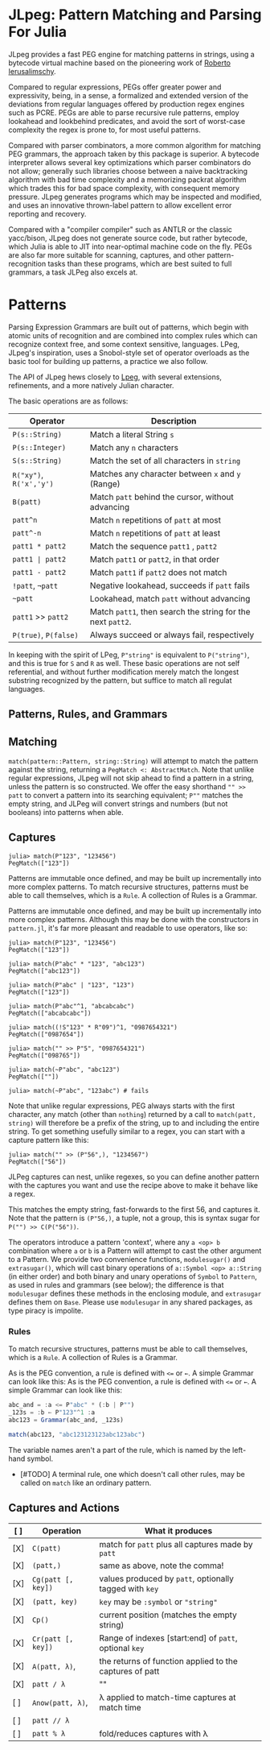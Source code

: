 # JLpeg: Pattern Matching and Parsing For Julia

JLpeg provides a fast PEG engine for matching patterns in strings, using a bytecode
virtual machine based on the pioneering work of [Roberto
Ierusalimschy](https://www.inf.puc-rio.br/~roberto/docs/peg.pdf).

Compared to regular expressions, PEGs offer greater power and expressivity, being, in
a sense, a formalized and extended version of the deviations from regular languages
offered by production regex engines such as PCRE.  PEGs are able to parse recursive
rule patterns, employ lookahead and lookbehind predicates, and avoid the sort of
worst-case complexity the regex is prone to, for most useful patterns.

Compared with parser combinators, a more common algorithm for matching PEG grammars,
the approach taken by this package is superior.  A bytecode interpreter allows
several key optimizations which parser combinators do not allow; generally such
libraries choose between a naive backtracking algorithm with bad time complexity and
a memorizing packrat algorithm which trades this for bad space complexity, with
consequent memory pressure.  JLpeg generates programs which may be inspected and
modified, and uses an innovative thrown-label pattern to allow excellent error
reporting and recovery.

Compared with a "compiler compiler" such as ANTLR or the classic yacc/bison, JLpeg
does not generate source code, but rather bytecode, which Julia is able to JIT into
near-optimal machine code on the fly.  PEGs are also far more suitable for scanning,
captures, and other pattern-recognition tasks than these programs, which are best
suited to full grammars, a task JLPeg also excels at.

# Patterns

Parsing Expression Grammars are built out of patterns, which begin with atomic units
of recognition and are combined into complex rules which can recognize context free,
and some context sensitive, languages.  LPeg, JLpeg's inspiration, uses a
Snobol-style set of operator overloads as the basic tool for building up patterns, a
practice we also follow.

The API of JLpeg hews closely to [Lpeg](http://www.inf.puc-rio.br/~roberto/lpeg/),
with several extensions, refinements, and a more natively Julian character.

The basic operations are as follows:

| Operator                | Description                                                 |
| ----------------------- | ----------------------------------------------------------- |
| `P(s::String)`          | Match a literal String `s`                                  |
| `P(s::Integer)`         | Match any `n` characters                                    |
| `S(s::String)`          | Match the set of all characters in `string`                 |
| `R("xy")`, `R('x','y')` | Matches any character between `x` and `y` (Range)           |
| `B(patt)`               | Match `patt` behind the cursor, without advancing           |
| `patt^n`                | Match `n` repetitions of `patt` at most                     |
| `patt^-n`               | Match `n` repetitions of `patt` at least                    |
| `patt1 * patt2`         | Match the sequence `patt1` , `patt2`                        |
| `patt1 \| patt2`        | Match `patt1` or `patt2`, in that order                     |
| `patt1 - patt2`         | Match `patt1` if `patt2` does not match                     |
| `!patt`, `¬patt`        | Negative lookahead, succeeds if `patt` fails                |
| `~patt`                 | Lookahead, match `patt` without advancing                   |
| `patt1` >> `patt2`      | Match `patt1`, then search the string for the next `patt2`. |
| `P(true)`, `P(false)`   | Always succeed or always fail, respectively                 |

In keeping with the spirit of LPeg, `P"string"` is equivalent to `P("string")`, and
this is true for `S` and `R` as well.  These basic operations are not self
referential, and without further modification merely match the longest substring
recognized by the pattern, but suffice to match all regulat languages.

## Patterns, Rules, and Grammars
## Matching

`match(pattern::Pattern, string::String)` will attempt to match the pattern against
the string, returning a `PegMatch <: AbstractMatch`.  Note that unlike regular
expressions, JLpeg will not skip ahead to find a pattern in a string, unless the
pattern is so constructed.  We offer the easy shorthand `"" >> patt` to convert a
pattern into its searching equivalent; `P""` matches the empty string, and JLPeg will
convert strings and numbers (but not booleans) into patterns when able.

## Captures

```jldoctest
julia> match(P"123", "123456")
PegMatch(["123"])
```

Patterns are immutable once defined, and may be built up incrementally into more
complex patterns.  To match recursive structures, patterns must be able to call
themselves, which is a `Rule`.  A collection of Rules is a Grammar.

Patterns are immutable once defined, and may be built up incrementally into more
complex patterns.  Although this may be done with the constructors in `pattern.jl`,
it's far more pleasant and readable to use operators, like so:

```jldoctest
julia> match(P"123", "123456")
PegMatch(["123"])

julia> match(P"abc" * "123", "abc123")
PegMatch(["abc123"])

julia> match(P"abc" | "123", "123")
PegMatch(["123"])

julia> match(P"abc"^1, "abcabcabc")
PegMatch(["abcabcabc"])

julia> match((!S"123" * R"09")^1, "0987654321")
PegMatch(["0987654"])

julia> match("" >> P"5", "0987654321")
PegMatch(["098765"])

julia> match(~P"abc", "abc123")
PegMatch([""])

julia> match(~P"abc", "123abc") # fails

```

Note that unlike regular expressions, PEG always starts with the first character, any
match (other than `nothing`) returned by a call to `match(patt, string)` will
therefore be a prefix of the string, up to and including the entire string.  To get
something usefully similar to a regex, you can start with a capture pattern like
this:

```jldoctest
julia> match("" >> (P"56",), "1234567")
PegMatch(["56"])
```

JLPeg captures can nest, unlike regexes, so you can define another pattern with the
captures you want and use the recipe above to make it behave like a regex.

This matches the empty string, fast-forwards to the first 56, and captures it.  Note
that the pattern is `(P"56,)`, a tuple, not a group, this is syntax sugar for
`P("") >> C(P("56"))`.

The operators introduce a pattern 'context', where any `a <op> b` combination where
`a` or `b` is a Pattern will attempt to cast the other argument to a Pattern.  We
provide two convenience functions, `modulesugar()` and `extrasugar()`, which will
cast binary operations of `a::Symbol <op> a::String` (in either order) and both
binary and unary operations of `Symbol` to `Pattern`, as used in rules and grammars
(see below); the difference is that `modulesugar` defines these methods in the
enclosing module, and `extrasugar` defines them on `Base`.  Please use `modulesugar`
in any shared packages, as type piracy is impolite.

### Rules

To match recursive structures, patterns must be able to call themselves, which is a
`Rule`.  A collection of Rules is a Grammar.

As is the PEG convention, a rule is defined with `<=` or `←`.  A simple Grammar can
look like this:
As is the PEG convention, a rule is defined with `<=` or `←`.  A simple Grammar can
look like this:

```julia
abc_and = :a <= P"abc" * (:b | P"")
_123s = :b ← P"123"^1 :a
abc123 = Grammar(abc_and, _123s)

match(abc123, "abc123123123abc123abc")
```

The variable names aren't a part of the rule, which is named by the left-hand symbol.

- [#TODO] A terminal rule, one which doesn't call other rules, may be called on
`match` like an ordinary pattern.

## Captures and Actions

| [ ] | Operation          | What it produces                                        |
| --- | ------------------ | ------------------------------------------------------- |
| [X] | `C(patt)`          | match for `patt` plus all captures made by `patt`       |
| [X] | `(patt,)`          | same as above, note the comma!                          |
| [X] | `Cg(patt [, key])` | values produced by `patt`, optionally tagged with `key` |
| [X] | `(patt, key)`      | `key` may be `:symbol` or `"string"`                    |
| [X] | `Cp()`             | current position (matches the empty string)             |
| [X] | `Cr(patt [, key])` | Range of indexes [start:end] of `patt`, optional `key`  |
| [X] | `A(patt, λ)`,      | the returns of function applied to the captures of patt |
| [X] | `patt / λ`         | ""                                                      |
| [ ] | `Anow(patt, λ)`,   | λ applied to match-time captures at match time          |
| [ ] | `patt // λ`        |                                                         |
| [ ] | `patt % λ`         | fold/reduces captures with λ                            |
